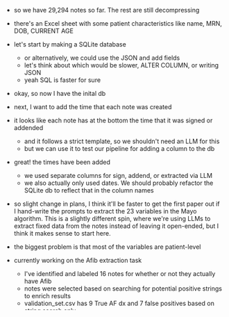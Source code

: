 - so we have 29,294 notes so far. The rest are still decompressing
- there's an Excel sheet with some patient characteristics like name, MRN, DOB, CURRENT AGE
- let's start by making a SQLite database
    - or alternatively, we could use the JSON and add fields
    - let's think about which would be slower, ALTER COLUMN, or writing JSON
    - yeah SQL is faster for sure
- okay, so now I have the inital db
- next, I want to add the time that each note was created
- it looks like each note has at the bottom the time that it was signed or addended
    - and it follows a strict template, so we shouldn't need an LLM for this
    - but we can use it to test our pipeline for adding a column to the db
- great! the times have been added
    - we used separate columns for sign, addend, or extracted via LLM
    - we also actually only used dates. We should probably refactor the SQLite db to reflect that in the column names
- so slight change in plans, I think it'll be faster to get the first paper out if I hand-write the prompts to extract the 23 variables in the Mayo algorithm. This is a slightly different spin, where we're using LLMs to extract fixed data from the notes instead of leaving it open-ended, but I think it makes sense to start here.
- the biggest problem is that most of the variables are patient-level

- currently working on the Afib extraction task
    - I've identified and labeled 16 notes for whether or not they actually have Afib
    - notes were selected based on searching for potential positive strings to enrich results
    - validation_set.csv has 9 True AF dx and 7 false positives based on string search only
    - next, I'm going to try the extract_boolean pipeline with various prompts and models, and I'll document the results here.
    - first, we have "meta-llama/Llama-3.1-8B-Instruct" with the prompt "Tell me if the following note contains definitive evidence that the patient has {condition}. Reply with only 'Yes', 'No', or 'Not sure'. Here is the note:\n---\n{text[:8000]}"
        - accuracy: 0.6250, 0.6875, 0.6250, 0.6875, 0.6875
    - next, we'll try "Qwen/Qwen2.5-32B-Instruct-GPTQ-Int4" with the same prompt
        - accuracy: 0.4375, 0.4375
    - since that clearly didn't work, let's try "unsloth/phi-4-bnb-4bit"
        - accuracy: 0.5000
    - "johnsnowlabs/JSL-MedLlama-3-8B-v17-8bits"
        - accuracy: 0.5000, 0.5000
    - "ConfidentialMind/Mistral-Small-24B-Instruct-2501_GPTQ_G128_W4A16_MSE"
        - accuracy: 0.5000, 0.5000
    - I had to limit to last 1000 chars for "Satwik11/Llama-3.3-70B-Instruct-AutoRound-GPTQ-4bit"
        - accuracy: 0.5625
    - Going back to Llama-3.1-8B, using 8k chars, changing to "has or has ever had"
        - accuracy: 0.6875, 0.6875, 0.6875, 0.6875
    - what if I just tell it to "Think carefully, and once you are sure, reply with only 'Yes', 'No', or 'Not sure'"
        - accuracy: 0.5624
    - "Tell me if the following note contains explicit evidence that the patient has, or has ever had, {condition}. Explain your reasoning, and then report your final answer on a new line containing only 'Yes', 'No', or 'Not sure'. Here is the note:\n---\n{text[-8000:]}"
    - "Tell me if the following note contains explicit evidence that the patient has, or has ever had, {condition}. Explain your reasoning, and then report your final answer on a new line containing only 'Final Answer: Yes/No/Not sure'. Remember that medical abbreviations depend on context, and that presence of {condition} in either the past or the present should both result in a final answer of Yes. Here is the note:\n---\n{text[-8000:]}"
        - accuracy: 0.7500, 0.5625, 0.6875
    - say it again at the end: "Tell me if the following note contains explicit evidence that the patient has, or has ever had, {condition}. Remember that medical abbreviations depend on context, and that presence of {condition} in either the past or the present should both result in a final answer of Yes. If something in the note is always connected with {condition}, that would also count as explicit evidence, but something that is merely associated with {condition} would not. Here is the note:\n---\n{text[-8000:]}\n---\nBased on that note, do you think the note has explicit evidence of {condition}? Explain your reasoning, and then report your final answer on a separate line containing only 'Final Answer: Yes/No/Not sure'."
        - accuracy: 0.7500, 0.8125, 0.6875, 0.6250, 0.6875
    - rewording the question "Based on the following note from a pediatric cardiology unit, can you conclude that the patient has, or has ever had, {condition}? Remember that medical abbreviations depend on context, and that presence of {condition} in either the past or the present should both result in a final answer of Yes. Here is the note:\n---\n{text[-8000:]}\n---\nBased on that note, can you conclude that the patient has, or has ever had, {condition}? Explain your reasoning, and then report your final answer on a separate line containing only 'Final Answer: Yes/No/Not sure'."
        - accuracy: 0.5625
    - explicit mentions only: "Based on the following note from a pediatric cardiology unit, can you conclude that the patient has, or has ever had, {condition}? Remember that medical abbreviations depend on context, and that presence of {condition} in either the past or the present should both result in a final answer of Yes. Ignore things that are associated with {condition}; look only for explicit mentions of {condition}. Here is the note:\n---\n{text[-8000:]}\n---\nBased on that note, can you conclude that the patient has, or has ever had, {condition}? Explain your reasoning, and then report your final answer on a separate line containing only 'Final Answer: Yes/No/Not sure'."
        - too long, had to increase token limit
        - accuracy: 0.6875, 0.4375
    - add definitively: "Based on the following note from a pediatric cardiology unit, can you conclude that the patient has, or has ever had, {condition}? Remember that medical abbreviations depend on context, and that presence of {condition} in either the past or the present should both result in a final answer of Yes. Here is the note:\n---\n{text[-8000:]}\n---\nBased on that note, can you definitively conclude that the patient has, or has ever had, {condition}? Explain your reasoning, and then report your final answer on a separate line containing only 'Final Answer: Yes/No/Not sure'."
        - accuracy: 0.5625
    - "Read the following note from a pediatric cardiology unit. Does the note explicitly state that the patient has, or has ever had, {condition}? Remember that medical abbreviations depend on context, and that presence of {condition} in either the past or the present should both result in a final answer of Yes. Here is the note:\n---\n{text[-8000:]}\n---\nNow that you have read the note, does it explicitly state that the patient has, or has ever had, {condition}? Explain your reasoning, and then report your final answer on a separate line containing only 'Final Answer: Yes/No/Not sure'."
        - accuracy: 0.8750, 0.8125, 0.7500, 0.8750, 0.8750
    - abbreviation list for conditions
        - accuracy: 0.7500
    - more general abbreviation list: 
        - slow as heck
        - otherwise same prompt as above
        - accuracy: 0.9375, 0.7500, 0.7500, 0.8125, 0.9375
        - exclusion for FHx after reviewing smoking data: 0.8750
    - smoking:
        - one problem is that we have some notes for newborns where the mother did smoke during pregnancy. I labeled those as false since it's technically not personal hx, but maybe they should count as true for newborns.
        - accuracy: 0.8500, 0.8000, 0.9500
    - vfib
        - spot-checked one, wasn't absolutely sure but called it yes anyway. Check false pos/neg matrix and maybe adjust prompt w smth like "Only answer Yes if you are absolutely sure."
        - accuracy: 0.7600, 0.8400
    - vfib w quant
        - accuracy: 0.7200
        - 25 notes in 300 s, same speed as un-quantized version
    - vfib w Llama-3.2-3B
        - accuracy: 0.8000
        - 25 notes in 160 sec
    - I tried ModelCloud/Llama-3.2-3B-Instruct-gptqmodel-4bit-vortex-v3, but it was somehow slower, at like 430 s. My guess is that the triton-windows library is not well optimized

- so if we run each variable separately, it'll take like a month to run on our 29k note sample, even with the 3B model and caching abbreviations. We're going to need to make this a one-shot pipeline in order to make the timeline feasible.
    - llama-3B with abbreviations list
        - accuracy: 0.7747
        - time: 740 s
    - llama-3B without abbreviations list
        - accuracy: 0.7444
        - time: 540 s
    - llama-8B without abbreviations list
        - accuracy: 0.8683
        - time: 500 s
    - Qwen3-8B without abbreviations, turning off thinking
        - accuracy: 0.9118, 0.9092
        - time: 540 s, 540 s
    - try first 4k and last 4k char's instead of only the last 8k
        - accuracy: 0.9322, 0.9322
        - time: 550 s, 530 s


## Later
- but the next step is to see if we can make this part of a bigger pipeline
    - so we'll start with the question, "Over what time period was this data collected?"
    - and we have to create a series of prompts that will generate the extraction
        - the 1st prompt should show the db tables and ask what columns would be helpful
        - the 2nd prompt should show the table schemas and ask what new columns are needed
        - the 3rd prompt should write the prompt to extract the information from the note
    - we'll have to define code to extract different data types from strings, and make the 3rd prompt aware of what format is expected
    - we might have to include few-shot examples, but we'll try to do it without

